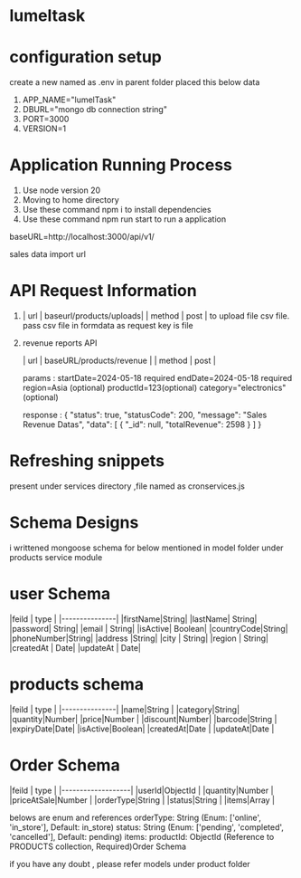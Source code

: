 # lumeltask

# configuration setup
create a new named as .env in parent folder placed this below data
1. APP_NAME="lumelTask"
2. DBURL="mongo db connection string"
3. PORT=3000
4. VERSION=1

# Application Running Process
1. Use node version 20
2. Moving to home directory
3. Use these command npm i to install dependencies
4. Use these command npm run start to run a application

baseURL=http://localhost:3000/api/v1/

sales data import url
# API Request Information
1. | url    | baseurl/products/uploads|
   | method |   post                   |
    to upload file csv file. pass csv file in formdata as request key is file

2. revenue reports API
   
   | url  | baseURL/products/revenue |
   | method | post                   |
   
    params :
    startDate=2024-05-18 required
    endDate=2024-05-18 required
    region=Asia (optional)
    productId=123(optional)
    category="electronics"(optional)

    response : {
    "status": true,
    "statusCode": 200,
    "message": "Sales Revenue Datas",
    "data": [
        {
            "_id": null,
            "totalRevenue": 2598
        }
    ]
}

# Refreshing snippets

present under services directory ,file named as cronservices.js

# Schema Designs

i writtened mongoose schema for below mentioned in model folder under products service module

# user Schema
|feild  | type  |
|---------------|
|firstName|String|
|lastName|  String|
|password|  String|
|email  |   String|
|isActive|  Boolean|
|countryCode|String|
|phoneNumber|String|
|address    |String|
|city   |   String|
|region |   String|
|createdAt  | Date|
|updateAt   | Date|

# products schema


|feild  | type  |
|---------------|
|name|String    |
|category|String|
|quantity|Number|
|price|Number   |
|discount|Number|
|barcode|String |
|expiryDate|Date|
|isActive|Boolean|
|createdAt|Date  |
|updateAt|Date   |
# Order Schema


|feild  | type      |
|-------------------|
|userId|ObjectId    |
|quantity|Number    |
|priceAtSale|Number |
|orderType|String   |
|status|String      |
|items|Array        |

belows are enum and references
orderType: String (Enum: ['online', 'in_store'], Default: in_store)
status: String (Enum: ['pending', 'completed', 'cancelled'], Default: pending)
items:
productId: ObjectId (Reference to PRODUCTS collection, Required)Order Schema

 if you  have any doubt , please refer models under product folder



